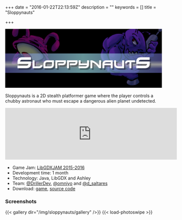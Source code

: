 +++
date = "2016-01-22T22:13:59Z"
description = ""
keywords = []
title = "Sloppynauts"

+++

![sloppynauts](/img/sloppynauts/sloppynauts.png)

Sloppynauts is a 2D stealth platformer game where the player controls a chubby astronaut who must escape a dangerous alien planet undetected.

<iframe src="https://itch.io/embed/51210" width="552" height="167" frameborder="0"></iframe>

* Game Jam: [LibGDXJAM 2015-2016](http://itch.io/jam/libgdxjam/entries)
* Development time: 1 month
* Technology: Java, LibGDX and Ashley
* Team: [@DrillerDev](https://twitter.com/DrillerDev), [@omniyo](https://twitter.com/omniyo) and [@d_saltares](https://twitter.com/d_saltares)
* Download: [game](http://itch.io/jam/libgdxjam/rate/51210), [source code](https://github.com/dsaltares/libgdxjam)

### Screenshots

{{< gallery dir="/img/sloppynauts/gallery" />}}
{{< load-photoswipe >}}
